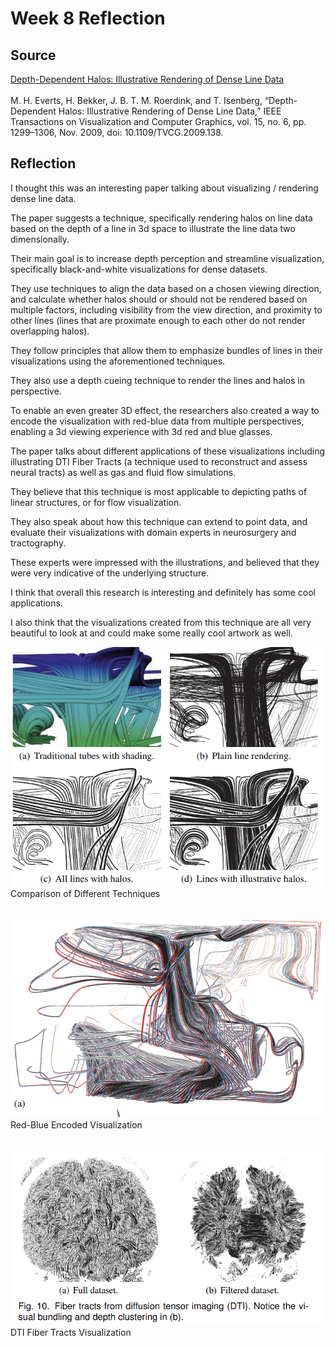 # Week 8 Reflection

## Source

[Depth-Dependent Halos: Illustrative Rendering of Dense Line Data](https://www.researchgate.net/publication/38015460_Depth-Dependent_Halos_Illustrative_Rendering_of_Dense_Line_Data)
<br />
<br />
	M. H. Everts, H. Bekker, J. B. T. M. Roerdink, and T. Isenberg, “Depth-Dependent Halos: Illustrative Rendering of Dense Line Data,” IEEE Transactions on Visualization and Computer Graphics, vol. 15, no. 6, pp. 1299–1306, Nov. 2009, doi: 10.1109/TVCG.2009.138.

## Reflection

I thought this was an interesting paper talking about visualizing /
rendering dense line data.

The paper suggests a technique, specifically rendering halos on
line data based on the depth of a line in 3d space to illustrate
the line data two dimensionally.

Their main goal is to increase depth perception and streamline
visualization, specifically black-and-white visualizations for
dense datasets.

They use techniques to align the data based on a chosen 
viewing direction, and calculate whether halos should or should
not be rendered based on multiple factors, including visibility
from the view direction, and proximity to other lines (lines that
are proximate enough to each other do not render overlapping halos).

They follow principles that allow them to emphasize bundles of lines
in their visualizations using the aforementioned techniques.

They also use a depth cueing technique to render the lines and
halos in perspective.

To enable an even greater 3D effect, the researchers also created
a way to encode the visualization with red-blue data from multiple
perspectives, enabling a 3d viewing experience with 3d red and blue
glasses.

The paper talks about different applications of these visualizations
including illustrating DTI Fiber Tracts (a technique used to
reconstruct and assess neural tracts) as well as gas and fluid flow
simulations.

They believe that this technique is most applicable to depicting
paths of linear structures, or for flow visualization.

They also speak about how this technique can extend to point data,
and evaluate their visualizations with domain experts in
neurosurgery and tractography.

These experts were impressed with the illustrations, and believed
that they were very indicative of the underlying structure.

I think that overall this research is interesting and definitely has
some cool applications.

I also think that the visualizations created from this technique
are all very beautiful to look at and could make some really cool
artwork as well.

![comparison of different techniques](./img/w8-1.png)
Comparison of Different Techniques
<br />
<br />
<br />
![red-blue encoded visualization](./img/w8-2.png)
Red-Blue Encoded Visualization
<br />
<br />
<br />
![DTI Fiber Tracts](./img/w8-3.png)
DTI Fiber Tracts Visualization
